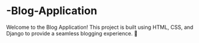 # -Blog-Application
Welcome to the Blog Application! This project is built using HTML, CSS, and Django to provide a seamless blogging experience. 🚀
